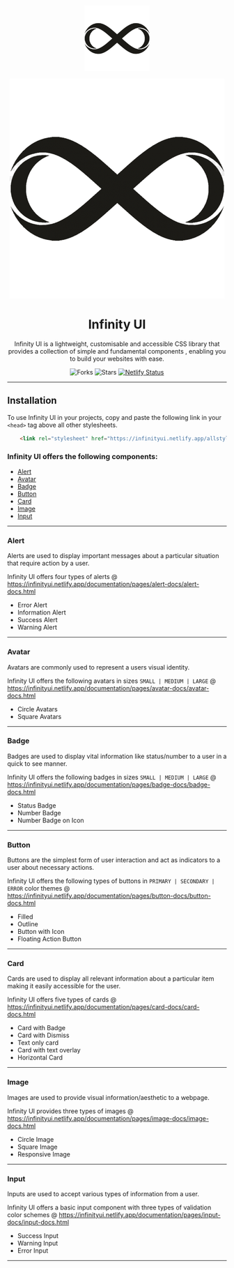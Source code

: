 <div align="center">

<img alt="logo" src="/images/infinity-logo.png" width="150px" height="150px" />

![GitHub Dark](https://github.com/NtshVrm/component-library/blob/dev/images/infinity-logo.png#gh-light-mode-only)
# Infinity UI

Infinity UI is a lightweight, customisable and accessible CSS library that provides a collection of simple and fundamental components , enabling you to build your websites with ease.

![Forks](https://img.shields.io/github/forks/NtshVrm/component-library)
![Stars](https://img.shields.io/github/forks/NtshVrm/component-library)
[![Netlify Status](https://api.netlify.com/api/v1/badges/a1fe7d1f-75e9-4c30-bd3a-8df76d74c08c/deploy-status)](https://app.netlify.com/sites/infinityui/deploys)

</div>

---

## Installation

To use Infinity UI in your projects, copy and paste the following link in your `<head>` tag above all other stylesheets.

```html
    <link rel="stylesheet" href="https://infinityui.netlify.app/allstyles.css">
```   

### Infinity UI offers the following components:

- [Alert](#alert)
- [Avatar](#avatar)
- [Badge](#badge)
- [Button](#button)
- [Card](#card)
- [Image](#image)
- [Input](#input)

---

### Alert

Alerts are used to display important messages about a particular situation that require action by a user.

Infinity UI offers four types of alerts @ https://infinityui.netlify.app/documentation/pages/alert-docs/alert-docs.html

- Error Alert
- Information Alert
- Success Alert
- Warning Alert

---

### Avatar

Avatars are commonly used to represent a users visual identity.

Infinity UI offers the following avatars  in sizes `SMALL | MEDIUM | LARGE` @ https://infinityui.netlify.app/documentation/pages/avatar-docs/avatar-docs.html

- Circle Avatars
- Square Avatars

---

### Badge

Badges are used to display vital information like status/number to a user in a quick to see manner.


Infinity UI offers the following badges in sizes `SMALL | MEDIUM | LARGE` @ https://infinityui.netlify.app/documentation/pages/badge-docs/badge-docs.html

- Status Badge
- Number Badge
- Number Badge on Icon 

---

### Button

Buttons are the simplest form of user interaction and act as indicators to a user about necessary actions.

Infinity UI offers the following types of buttons in `PRIMARY | SECONDARY | ERROR` color themes @ https://infinityui.netlify.app/documentation/pages/button-docs/button-docs.html

- Filled
- Outline
- Button with Icon
- Floating Action Button

---

### Card

Cards are used to display all relevant information about a particular item making it easily accessible for the user.

Infinity UI offers five types of cards @ https://infinityui.netlify.app/documentation/pages/card-docs/card-docs.html

- Card with Badge
- Card with Dismiss
- Text only card
- Card with text overlay
- Horizontal Card

---

### Image

Images are used to provide visual information/aesthetic to a webpage.

Infinity UI provides three types of images @ https://infinityui.netlify.app/documentation/pages/image-docs/image-docs.html

- Circle Image
- Square Image
- Responsive Image

---

### Input

Inputs are used to accept various types of information from a user.

Infinity UI offers a basic input component with three types of validation color schemes @ https://infinityui.netlify.app/documentation/pages/input-docs/input-docs.html

- Success Input
- Warning Input
- Error Input

---
